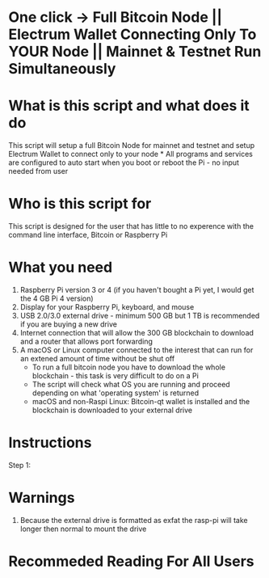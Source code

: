 # One click -> Full Bitcoin Node || Electrum Wallet Connecting Only To YOUR Node || Mainnet & Testnet Run Simultaneously


# What is this script and what does it do
This script will setup a full Bitcoin Node for mainnet and testnet and setup Electrum Wallet to connect only to your node
    * All programs and services are configured to auto start when you boot or reboot the Pi - no input needed from user


# Who is this script for 
This script is designed for the user that has little to no experence with the command line interface, Bitcoin or Raspberry Pi

# What you need
1. Raspberry Pi version 3 or 4 (if you haven't bought a Pi yet, I would get the 4 GB Pi 4 version)
2. Display for your Raspberry Pi, keyboard, and mouse
3. USB 2.0/3.0 external drive - minimum 500 GB but 1 TB is recommended if you are buying a new drive
4. Internet connection that will allow the 300 GB blockchain to download and a router that allows port forwarding 
5. A macOS or Linux computer connected to the interest that can run for an extened amount of time without be shut off
    * To run a full bitcoin node you have to download the whole blockchain - this task is very difficult to do on a Pi
    * The script will check what OS you are running and proceed depending on what 'operating system' is returned
    * macOS and non-Raspi Linux: Bitcoin-qt wallet is installed and the blockchain is downloaded to your external drive 


# Instructions
Step 1:  


# Warnings 
1. Because the external drive is formatted as exfat the rasp-pi will take longer then normal to mount the drive   

# Recommeded Reading For All Users 



